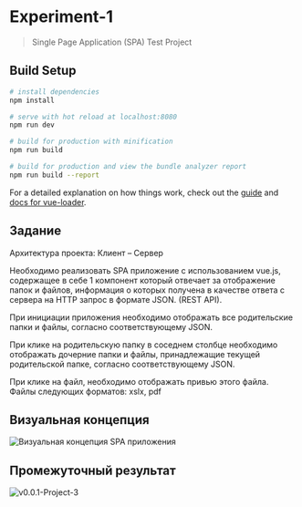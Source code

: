 # Experiment-1

> Single Page Application (SPA) Test Project

## Build Setup

```bash
# install dependencies
npm install

# serve with hot reload at localhost:8080
npm run dev

# build for production with minification
npm run build

# build for production and view the bundle analyzer report
npm run build --report
```

For a detailed explanation on how things work, check out the [guide](http://vuejs-templates.github.io/webpack/) and [docs for vue-loader](http://vuejs.github.io/vue-loader).

## Задание

Архитектура проекта: Клиент – Сервер

Необходимо реализовать SPA приложение с использованием vue.js, содержащее в себе 1 компонент который отвечает за отображение папок и файлов, информация о которых получена в качестве ответа с сервера на HTTP запрос в формате JSON. (REST API).

При инициации приложения необходимо отображать все родительские папки и файлы, согласно соответствующему JSON.

При клике на родительскую папку в соседнем столбце необходимо отображать дочерние папки и файлы, принадлежащие текущей родительской папке, согласно соответствующему JSON.

При клике на файл, необходимо отображать привью этого файла.
Файлы следующих форматов: xslx, pdf

## Визуальная концепция

![Визуальная концепция SPA приложения](https://user-images.githubusercontent.com/31689842/107557810-1f353780-6beb-11eb-8284-7b764fca8398.png)

## Промежуточный результат

![v0.0.1-Project-3](https://user-images.githubusercontent.com/31689842/107634756-1ab85f80-6c7b-11eb-9160-303fc93af3e3.gif)
